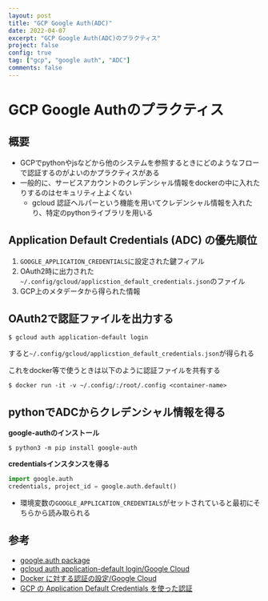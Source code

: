 ```yaml
---
layout: post 
title: "GCP Google Auth(ADC)"
date: 2022-04-07
excerpt: "GCP Google Auth(ADC)のプラクティス"
project: false
config: true
tag: ["gcp", "google auth", "ADC"]
comments: false
---
```


# GCP Google Authのプラクティス

## 概要
 - GCPでpythonやjsなどから他のシステムを参照するときにどのようなフローで認証するのがよいのかプラクティスがある
 - 一般的に、サービスアカウントのクレデンシャル情報をdockerの中に入れたりするのはセキュリティ上よくない
   - gcloud 認証ヘルパーという機能を用いてクレデンシャル情報を入れたり、特定のpythonライブラリを用いる

## Application Default Credentials (ADC) の優先順位
 1. `GOOGLE_APPLICATION_CREDENTIALS`に設定された鍵フィアル
 2. OAuth2時に出力された`~/.config/gcloud/applicstion_default_credentials.json`のファイル
 3. GCP上のメタデータから得られた情報

## OAuth2で認証ファイルを出力する

```console
$ gcloud auth application-default login
```
すると`~/.config/gcloud/applicstion_default_credentials.json`が得られる

これをdocker等で使うときは以下のように認証ファイルを共有する
```console
$ docker run -it -v ~/.config/:/root/.config <container-name>
```

## pythonでADCからクレデンシャル情報を得る

**google-authのインストール**  
```console
$ python3 -m pip install google-auth
```

**credentialsインスタンスを得る**  
```python
import google.auth
credentials, project_id = google.auth.default()
```
 - 環境変数の`GOOGLE_APPLICATION_CREDENTIALS`がセットされていると最初にそちらから読み取られる

## 参考
 - [google.auth package](https://google-auth.readthedocs.io/en/master/reference/google.auth.html)
 - [gcloud auth application-default login/Google Cloud](https://cloud.google.com/sdk/gcloud/reference/auth/application-default/login)
 - [Docker に対する認証の設定/Google Cloud](https://cloud.google.com/artifact-registry/docs/docker/authentication#gcloud-helper)
 - [GCP の Application Default Credentials を使った認証](https://blog.pokutuna.com/entry/application-default-credentials)
